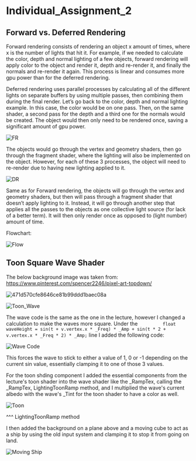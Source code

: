 # Individual_Assignment_2
 
## Forward vs. Deferred Rendering


Forward rendering consists of rendering an object x amount of times, where x is the number of lights that hit it. For example, if we needed to calculate the color, depth and normal lighting of a few objects, forward rendering will apply color to the object and render it, depth and re-render it, and finally the normals and re-render it again. This process is linear and consumes more gpu power than for the deferred rendering.

Deferred rendering uses parallel processes by calculating all of the different lights on separate buffers by using multiple passes, then combining them during the final render. Let’s go back to the color, depth and normal lighting example. In this case, the color would be on one pass. Then, on the same shader, a second pass for the depth and a third one for the normals would be created. The object would then only need to be rendered once, saving a significant amount of gpu power.


![FR](https://user-images.githubusercontent.com/116387786/228300638-83feaad4-c475-4930-9c37-fae755548200.png)

The objects would go through the vertex and geometry shaders, then go through the fragment shader, where the lighting will also be implemented on the object. However, for each of these 3 processes, the object will need to re-render due to having new lighting applied to it.

![DR](https://user-images.githubusercontent.com/116387786/228300634-d9077cd3-ba64-4973-ba19-21b4adfe8aa5.png)

Same as for Forward rendering, the objects will go through the vertex and geometry shaders, but then will pass through a fragment shader that doesn’t apply lighting to it. Instead, it will go through another step that applies all the passes to the objects as one collective light source (for lack of a better term). It will then only render once as opposed to (light number) amount of time.

Flowchart:

![Flow](https://user-images.githubusercontent.com/116387786/228305080-897c7f74-066e-4c79-bd26-978b6a6de686.png)


## Toon Square Wave Shader

The below background image was taken from: https://www.pinterest.com/spencer2246/pixel-art-topdown/

![471d570cfe8646ce81b99ddd1baec08a](https://user-images.githubusercontent.com/116387786/228314311-aeadf945-2ff5-481a-9aa1-b74253511cb7.jpg)


![Toon_Wave](https://user-images.githubusercontent.com/116387786/228310395-8e0a3c79-f3bc-4e9a-9dec-7aaaf7374d9d.png)

The wave code is the same as the one in the lecture, however I changed a calculation to make the waves more square.
Under the `			float waveHeight = sin(t + v.vertex.x * _Freq) * _Amp + sin(t * 2 + v.vertex.x * _Freq * 2) * _Amp;` line I added the following code:

![Wave Code](https://user-images.githubusercontent.com/116387786/228311803-6bffe29d-e097-4660-baf5-9a11e7483da8.png)

This forces the wave to stick to either a value of 1, 0 or -1 depending on the current sin value, essentially clamping it to one of those 3 values.

For the toon shding component I added the essential components from the lecture's toon shader into the wave shader like the _RampTex, calling the _RampTex, LightingToonRamp method, and I multiplied the wave's current albedo with the wave's _Tint for the toon shader to have a color as well.

![Toon](https://user-images.githubusercontent.com/116387786/228313044-0f336e41-376c-4854-98b7-c5a722f9a7c2.png)

^^^ LightingToonRamp method


I then added the background on a plane above and a moving cube to act as a ship by using the old input system and clamping it to stop it from going on land.

![Moving Ship](https://user-images.githubusercontent.com/116387786/228319872-c305e173-97ef-45b4-83bf-56622b26bd71.png)
